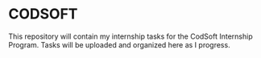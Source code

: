 # CODSOFT
This repository will contain my internship tasks for the CodSoft Internship Program. Tasks will be uploaded and organized here as I progress.
